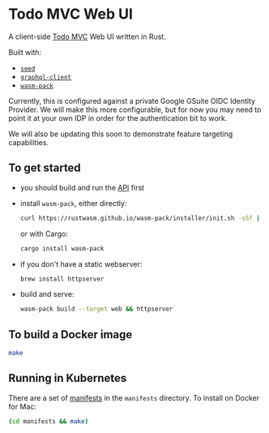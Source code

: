# Todo MVC Web UI

A client-side [Todo MVC][todomvc] Web UI written in Rust.

Built with:

- [`seed`][seed]
- [`graphql-client`][graphql-client]
- [`wasm-pack`][wasm-pack]

Currently, this is configured against a private Google GSuite OIDC Identity Provider. We will make this more configurable, but for now you may need to point it at your own IDP in order for the authentication bit to work.

We will also be updating this soon to demonstrate feature targeting capabilities.

## To get started

- you should build and run the [API](../api/README.md) first

- install `wasm-pack`, either directly:

  ```sh
  curl https://rustwasm.github.io/wasm-pack/installer/init.sh -sSf | sh
  ```

  or with Cargo:

  ```sh
  cargo install wasm-pack
  ```

- if you don't have a static webserver:

  ```sh
  brew install httpserver
  ```

- build and serve:

  ```sh
  wasm-pack build --target web && httpserver
  ```

## To build a Docker image

```sh
make
```

## Running in Kubernetes

There are a set of [manifests](./manifests) in the `manifests` directory. To install on Docker for Mac:

```sh
(cd manifests && make)
```

[graphql-client]: https://github.com/graphql-rust/graphql-client
[seed]: https://github.com/seed-rs/seed
[todomvc]: http://todomvc.com/
[wasm-pack]: https://rustwasm.github.io/wasm-pack/
